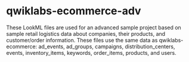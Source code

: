 # qwiklabs-ecommerce-adv
These LookML files are used for an advanced sample project based on sample retail logistics data about companies, their products, and customer/order information. These files use the same data as qwiklabs-ecommerce: ad_events, ad_groups, campaigns, distribution_centers, events, inventory_items, keywords, order_items, products, and users.
